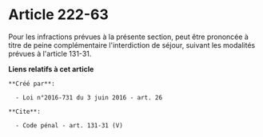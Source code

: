 # Article 222-63

Pour les infractions prévues à la présente section, peut être prononcée à titre de peine complémentaire l'interdiction de
séjour, suivant les modalités prévues à l'article 131-31.

**Liens relatifs à cet article**

	**Créé par**:

	  - Loi n°2016-731 du 3 juin 2016 - art. 26

	**Cite**:

	  - Code pénal - art. 131-31 (V)
